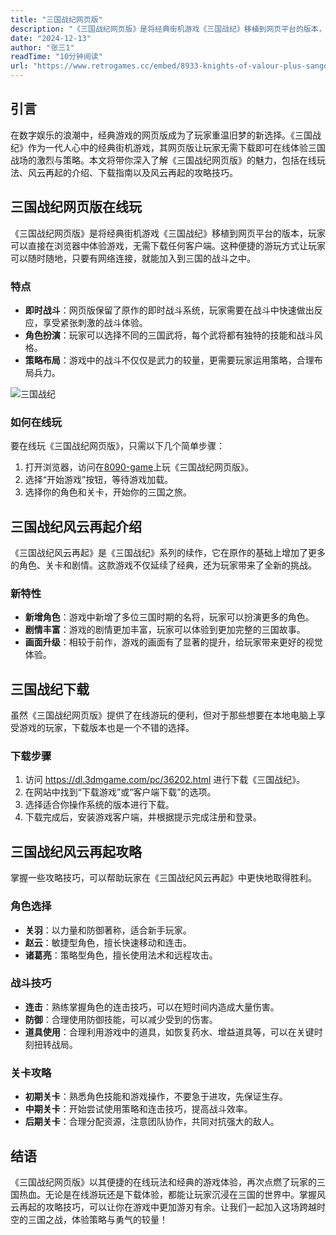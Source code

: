 ```yaml
---
title: "三国战纪网页版"
description: "《三国战纪网页版》是将经典街机游戏《三国战纪》移植到网页平台的版本，玩家可以直接在浏览器中体验游戏，无需下载任何客户端"
date: "2024-12-13"
author: "张三1"
readTime: "10分钟阅读"
url: "https://www.retrogames.cc/embed/8933-knights-of-valour-plus-sangoku-senki-plus-v119.html"
---
```



## 引言

在数字娱乐的浪潮中，经典游戏的网页版成为了玩家重温旧梦的新选择。《三国战纪》作为一代人心中的经典街机游戏，其网页版让玩家无需下载即可在线体验三国战场的激烈与策略。本文将带你深入了解《三国战纪网页版》的魅力，包括在线玩法、风云再起的介绍、下载指南以及风云再起的攻略技巧。

## 三国战纪网页版在线玩

《三国战纪网页版》是将经典街机游戏《三国战纪》移植到网页平台的版本，玩家可以直接在浏览器中体验游戏，无需下载任何客户端。这种便捷的游玩方式让玩家可以随时随地，只要有网络连接，就能加入到三国的战斗之中。

### 特点

- **即时战斗**：网页版保留了原作的即时战斗系统，玩家需要在战斗中快速做出反应，享受紧张刺激的战斗体验。
- **角色扮演**：玩家可以选择不同的三国武将，每个武将都有独特的技能和战斗风格。
- **策略布局**：游戏中的战斗不仅仅是武力的较量，更需要玩家运用策略，合理布局兵力。

![三国战纪](/images/knights-of-valour-game.jpg)

### 如何在线玩

要在线玩《三国战纪网页版》，只需以下几个简单步骤：

1. 打开浏览器，访问在[8090-game](https://8090-game.online)上玩《三国战纪网页版》。
2. 选择“开始游戏”按钮，等待游戏加载。
3. 选择你的角色和关卡，开始你的三国之旅。

## 三国战纪风云再起介绍

《三国战纪风云再起》是《三国战纪》系列的续作，它在原作的基础上增加了更多的角色、关卡和剧情。这款游戏不仅延续了经典，还为玩家带来了全新的挑战。

### 新特性

- **新增角色**：游戏中新增了多位三国时期的名将，玩家可以扮演更多的角色。
- **剧情丰富**：游戏的剧情更加丰富，玩家可以体验到更加完整的三国故事。
- **画面升级**：相较于前作，游戏的画面有了显著的提升，给玩家带来更好的视觉体验。

## 三国战纪下载

虽然《三国战纪网页版》提供了在线游玩的便利，但对于那些想要在本地电脑上享受游戏的玩家，下载版本也是一个不错的选择。

### 下载步骤

1. 访问 https://dl.3dmgame.com/pc/36202.html 进行下载《三国战纪》。
2. 在网站中找到“下载游戏”或“客户端下载”的选项。
3. 选择适合你操作系统的版本进行下载。
4. 下载完成后，安装游戏客户端，并根据提示完成注册和登录。

## 三国战纪风云再起攻略

掌握一些攻略技巧，可以帮助玩家在《三国战纪风云再起》中更快地取得胜利。

### 角色选择

- **关羽**：以力量和防御著称，适合新手玩家。
- **赵云**：敏捷型角色，擅长快速移动和连击。
- **诸葛亮**：策略型角色，擅长使用法术和远程攻击。

### 战斗技巧

- **连击**：熟练掌握角色的连击技巧，可以在短时间内造成大量伤害。
- **防御**：合理使用防御技能，可以减少受到的伤害。
- **道具使用**：合理利用游戏中的道具，如恢复药水、增益道具等，可以在关键时刻扭转战局。

### 关卡攻略

- **初期关卡**：熟悉角色技能和游戏操作，不要急于进攻，先保证生存。
- **中期关卡**：开始尝试使用策略和连击技巧，提高战斗效率。
- **后期关卡**：合理分配资源，注意团队协作，共同对抗强大的敌人。

## 结语

《三国战纪网页版》以其便捷的在线玩法和经典的游戏体验，再次点燃了玩家的三国热血。无论是在线游玩还是下载体验，都能让玩家沉浸在三国的世界中。掌握风云再起的攻略技巧，可以让你在游戏中更加游刃有余。让我们一起加入这场跨越时空的三国之战，体验策略与勇气的较量！